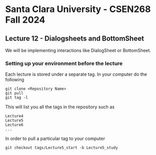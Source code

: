 # Santa Clara University - CSEN268 Fall 2024

## Lecture 12 - Dialogsheets and BottomSheet

We will be implementing interactions like DialogSheet or BottomSheet.


### Setting up your environment before the lecture

Each lecture is stored under a separate tag. In your computer do the following

    git clone <Repository Name>
    git pull
    git tag -l

This will list you all the tags in the repository such as

    Lecture4
    Lecture5
    Lecture6
    ...

In order to pull a particular tag to your computer

    git checkout tags/Lecture5_start -b Lecture5_study




